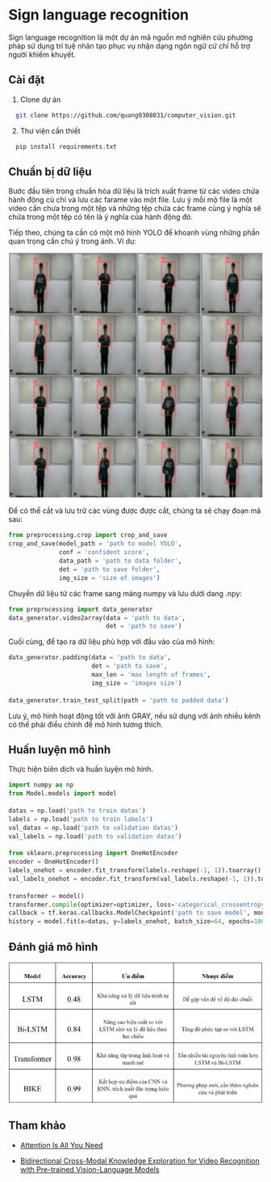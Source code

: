 
# Sign language recognition

Sign language recognition là một dự án mã nguồn mở nghiên cứu phường pháp sử dụng trí tuệ nhân tạo phục vụ nhận dạng ngôn ngữ cử chỉ hỗ trợ người khiếm khuyết.


## Cài đặt

1. Clone dự án

```bash
  git clone https://github.com/quang0308031/computer_vision.git
```
2. Thư viện cần thiết
```bash
  pip install requirements.txt
```

    
## Chuẩn bị dữ liệu
Bước đầu tiên trong chuẩn hóa dữ liệu là trích xuất frame từ các video chứa hành động củ chỉ và lưu các farame vào một file. Lưu ý mỗi mộ file là một video cần chưa trong một tệp và những tệp chứa các frame cùng ý nghĩa sẽ chứa trong một tệp có tên là ý nghĩa của hành động đó.

Tiếp theo, chúng ta cần có một mô hình YOLO để khoanh vùng những phần quan trọng cần chú ý trong ảnh. Ví dụ:

![Khoan vùng từ điểm thấp nhất của tay đến đỉnh đầu](images/Untitled.png)

Để có thể cắt và lưu trữ các vùng được được cắt, chúng ta sẽ chạy đoạn mã sau:
```python
from preprocessing.crop import crop_and_save
crop_and_save(model_path = 'path to model YOLO',
              conf = 'confident score',
              data_path = 'path to data folder',
              det = 'path to save folder',
              img_size = 'size of images')
```
Chuyển dữ liệu từ các frame sang mảng numpy và lưu dưới dang .npy:
```python
from preprocessing import data_generator
data_generator.video2array(data = 'path to data',
                           det = 'path to save')
```
Cuối cùng, để tạo ra dữ liệu phù hợp với đầu vào của mô hình:
```python
data_generator.padding(data = 'path to data', 
                       det = 'path to save', 
                       max_len = 'max length of frames', 
                       img_size = 'images size')

data_generator.train_test_split(path = 'path to padded data')
```
Lưu ý, mô hình hoạt động tốt với ảnh GRAY, nếu sử dụng với ảnh nhiều kênh có thể phải điều chỉnh để mô hình tương thích.
## Huấn luyện mô hình
Thực hiện biên dịch và huấn luyện mô hình.
```python
import numpy as np
from Model.models import model

datas = np.load('path to train datas')
labels = np.load('path to train labels')
val_datas = np.load('path to validation datas')
val_labels = np.load('path to validation datas')

from sklearn.preprocessing import OneHotEncoder
encoder = OneHotEncoder()
labels_onehot = encoder.fit_transform(labels.reshape(-1, 1)).toarray()
val_labels_onehot = encoder.fit_transform(val_labels.reshape(-1, 1)).toarray()

transformer = model()
transformer.compile(optimizer=optimizer, loss='categorical_crossentropy', metrics=['accuracy'])
callback = tf.keras.callbacks.ModelCheckpoint('path to save model', monitor='val_accuracy', verbose=2, save_best_only=True)
history = model.fit(x=datas, y=labels_onehot, batch_size=64, epochs=100, validation_data=[val_datas, val_labels_onehot], callbacks=[callback])
```

## Đánh giá mô hình

![Đánh giá](images/danhgia.png)


## Tham khảo
- [Attention Is All You Need](https://arxiv.org/pdf/1706.03762.pdf)

- [Bidirectional Cross-Modal Knowledge Exploration for Video Recognition with Pre-trained Vision-Language Models](https://arxiv.org/pdf/2301.00182.pdf)

